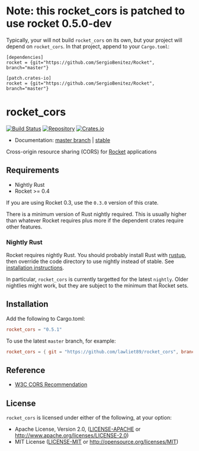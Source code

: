 # Note: this rocket_cors is patched to use rocket 0.5.0-dev

Typically, your will not build `rocket_cors` on its own, but your project will depend on `rocket_cors`.
In that project, append to your `Cargo.toml`:

```
[dependencies]
rocket = {git="https://github.com/SergioBenitez/Rocket", branch="master"}

[patch.crates-io]
rocket = {git="https://github.com/SergioBenitez/Rocket", branch="master"}
```

# rocket_cors

[![Build Status](https://travis-ci.org/lawliet89/rocket_cors.svg)](https://travis-ci.org/lawliet89/rocket_cors)
[![Repository](https://img.shields.io/github/tag/lawliet89/rocket_cors.svg)](https://github.com/lawliet89/rocket_cors)
[![Crates.io](https://img.shields.io/crates/v/rocket_cors.svg)](https://crates.io/crates/rocket_cors)

- Documentation: [master branch](https://lawliet89.github.io/rocket_cors) | [stable](https://docs.rs/rocket_cors)

Cross-origin resource sharing (CORS) for [Rocket](https://rocket.rs/) applications

## Requirements

- Nightly Rust
- Rocket >= 0.4

If you are using Rocket 0.3, use the `0.3.0` version of this crate.

There is a minimum version of Rust nightly required. This is usually higher than whatever
Rocket requires plus more if the dependent crates require other features.

### Nightly Rust

Rocket requires nightly Rust. You should probably install Rust with
[rustup](https://www.rustup.rs/), then override the code directory to use nightly instead of stable.
See
[installation instructions](https://rocket.rs/guide/getting-started/#installing-rust).

In particular, `rocket_cors` is currently targetted for the latest `nightly`. Older nightlies might
work, but they are subject to the minimum that Rocket sets.

## Installation

Add the following to Cargo.toml:

```toml
rocket_cors = "0.5.1"
```

To use the latest `master` branch, for example:

```toml
rocket_cors = { git = "https://github.com/lawliet89/rocket_cors", branch = "master" }
```

## Reference

- [W3C CORS Recommendation](https://www.w3.org/TR/cors/#resource-processing-model)

## License

`rocket_cors` is licensed under either of the following, at your option:

- Apache License, Version 2.0, ([LICENSE-APACHE](LICENSE-APACHE) or http://www.apache.org/licenses/LICENSE-2.0)
- MIT License ([LICENSE-MIT](LICENSE-MIT) or http://opensource.org/licenses/MIT)

